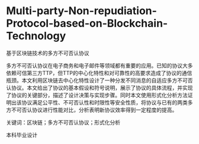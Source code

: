 # Multi-party-Non-repudiation-Protocol-based-on-Blockchain-Technology

基于区块链技术的多方不可否认协议

多方不可否认协议在电子商务和电子邮件等领域都有重要的应用。已知的协议大多依赖可信第三方TTP，但TTP的中心化特性和对可靠性的高要求造成了协议的通信瓶颈。本文利用区块链去中心化特性设计了一种分发不同消息的自适应多方不可否认协议。本文给出了协议的基本假设和符号说明，展示了协议的具体流程，并实现了协议的关键部分，描述了设计决策与实现步骤。同时本文使用形式化分析方法证明出该协议满足公平性、不可否认性和时限性等安全性质，将协议与已有的两类多方不可否认协议进行性能对比，分析表明新协议效率得到一定程度的提高。

关键词：区块链；多方不可否认协议；形式化分析

本科毕业设计
